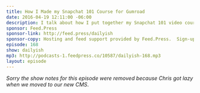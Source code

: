 ```yaml
---
title: How I Made my Snapchat 101 Course for Gumroad
date: 2016-04-19 12:11:00 -06:00
description: I talk about how I put together my Snapchat 101 video course - the apps I used to put it together as well as why I chose to use Gumroad.
sponsor: Feed.Press
sponsor-link: http://feed.press/dailyish
sponsor-copy: Hosting and feed support provided by Feed.Press.  Sign-up today and try FeedPress on a 14 day trial (no contracts or commitments). Use promo code "dailyish" during checkout to get 10% off your first year.
episode: 168
show: dailyish
mp3: http://podcasts-1.feedpress.co/10587/dailyish-168.mp3
layout: episode
---
```


<em>Sorry the show notes for this episode were removed because Chris got lazy when we moved to our new CMS</em>.
